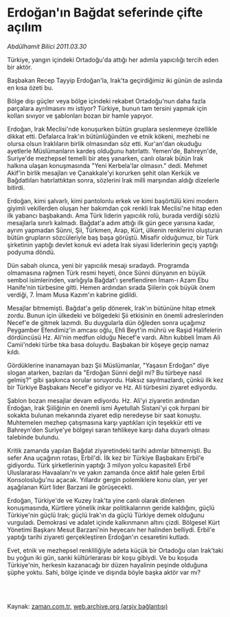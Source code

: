 # Erdoğan'ın Bağdat seferinde çifte açılım

*Abdülhamit Bilici 2011.03.30*

<td class="columnist-detail">
<p>Türkiye, yangın içindeki Ortadoğu'da attığı her adımla yapıcılığı tercih eden bir aktör.</p>
<p>
<div id="haberMetinDiv">
<p>Başbakan Recep Tayyip Erdoğan'la, Irak'ta geçirdiğimiz iki günün de aslında en kısa özeti bu.
<p>Bölge dışı güçler veya bölge içindeki rekabet Ortadoğu'nun daha fazla parçalara ayrılmasını mı istiyor? Türkiye, bunun tam tersini yapmak için kolları sıvıyor ve şablonları bozan bir hamle yapıyor.
<p>Erdoğan, Irak Meclisi'nde konuşurken bütün gruplara seslenmeye özellikle dikkat etti. Defalarca Irak'ın bütünlüğünden ve etnik kökeni, mezhebi ne olursa olsun Iraklıların birlik olmasından söz etti. Kur'an'dan okuduğu ayetlerle Müslümanların kardeş olduğunu hatırlattı. Yemen'de, Bahreyn'de, Suriye'de mezhepsel temelli bir ateş yanarken, canlı olarak bütün Irak halkına ulaşan konuşmasında "Yeni Kerbela'lar olmasın." dedi. Mehmet Akif'in birlik mesajları ve Çanakkale'yi korurken şehit olan Kerkük ve Bağdatlıları hatırlattıktan sonra, sözlerini Irak milli marşından aldığı dizelerle bitirdi.
<p>Erdoğan, kimi şalvarlı, kimi pantolonlu erkek ve kimi başörtülü kimi modern giyimli vekillerden oluşan her bakımdan çok renkli Irak Meclisi'ne hitap eden ilk yabancı başbakandı. Ama Türk liderin yapıcılık rolü, burada verdiği sözlü mesajlarla sınırlı kalmadı. Bağdat'a adım attığı ilk gün gece yarısına kadar, ayrım yapmadan Sünni, Şii, Türkmen, Arap, Kürt, ülkenin renklerini oluşturan bütün grupların sözcüleriyle baş başa görüştü. Misafir olduğumuz, bir Türk şirketinin yaptığı devlet konuk evi adeta Irak siyasi liderlerinin geçiş yaptığı podyuma döndü.
<p>Dün sabah olunca, yeni bir yapıcılık mesajı sıradaydı. Programda olmamasına rağmen Türk resmi heyeti, önce Sünni dünyanın en büyük sembol isimlerinden, varlığıyla Bağdat'ı şereflendiren İmam-ı Azam Ebu Hanife'nin türbesine gitti. Hemen ardından sırada Şiilerin çok büyük önem verdiği, 7. İmam Musa Kazım'ın kabrine gidildi.
<p>Mesajlar bitmemişti. Bağdat'a gelip dönerek, Irak'ın bütününe hitap etmek zordu. Bunun için ülkedeki ve bölgedeki Şii etkisinin en önemli adreslerinden Necef'e de gitmek lazımdı. Bu duygularla dün öğleden sonra uçağımız Peygamber Efendimiz'in amcası oğlu, Ehli Beyt'in mührü ve Raşid Halifelerin dördüncüsü Hz. Ali'nin medfun olduğu Necef'e vardı. Altın kubbeli İmam Ali Camii'ndeki türbe tıka basa doluydu. Başbakan bir köşeye geçip namaz kıldı.
<p>Gördüklerine inanamayan bazı Şii Müslümanlar, "Yaşasın Erdoğan" diye slogan atarken, bazıları da "Erdoğan Sünni değil mi? Bu türbeye nasıl gelmiş?" gibi şaşkınca sorular soruyordu. Haksız sayılmazlardı, çünkü ilk kez bir Türkiye Başbakanı Necef'e gidiyor ve Hz. Ali türbesini ziyaret ediyordu.
<p>Şablon bozan mesajlar devam ediyordu. Hz. Ali'yi ziyaretin ardından Erdoğan, Irak Şiiliğinin en önemli ismi Ayetullah Sistani'yi çok hırpani bir sokakta bulunan mekanında ziyaret edip neredeyse bir saat konuştu. Muhtemelen mezhep çatışmasına karşı yaptıkları için teşekkür etti ve Bahreyn'den Suriye'ye bölgeyi saran tehlikeye karşı daha duyarlı olması talebinde bulundu.
<p>Kritik zamanda yapılan Bağdat ziyaretindeki tarihi adımlar bitmemişti. Bu sefer Ana uçağının rotası, Erbil'di. İlk kez bir Türkiye Başbakanı Erbil'e gidiyordu. Türk şirketlerinin yaptığı 3 milyon yolcu kapasiteli Erbil Uluslararası Havaalanı'nı ve yakın zamanda önce aktif hale gelen Erbil Konsolosluğu'nu açacak. Yıllardır gergin polemiklere konu olan, yer yer aşağılanan Kürt lider Barzani ile görüşecekti.
<p>Erdoğan, Türkiye'de ve Kuzey Irak'ta yine canlı olarak dinlenen konuşmasında, Kürtlere yönelik inkar politikalarının geride kaldığını, güçlü Türkiye'nin güçlü Irak; güçlü Irak'ın da güçlü Türkiye demek olduğunu vurguladı. Demokrasi ve adalet içinde kalkınmanın altını çizdi. Bölgesel Kürt Yönetimi Başkanı Mesut Barzani'nin heyecanı her halinden belliydi. Erbil'e yaptığı tarihi ziyareti gerçekleştiren Erdoğan'ın cesaretini kutladı.
<p>Evet, etnik ve mezhepsel renkliliğiyle adeta küçük bir Ortadoğu olan Irak'taki bu yoğun iki gün, sanki kültürlerarası bir koşu gibiydi. Ve bu koşuda Türkiye'nin, herkesin kazanacağı bir düzen hayalinin peşinde olduğuna şüphe yoktu. Sahi, bölge içinde ve dışında böyle başka aktör var mı?</p></p></p></p></p></p></p></p></p></p></p></div>
</p>


<p><br>
		 </br></p></td>

Kaynak: [zaman.com.tr](http://zaman.com.tr/yazar.do?yazino=1114901), [web.archive.org (arşiv bağlantısı)](http://web.archive.org/web/20110607212632/http://www.zaman.com.tr:80/yazar.do?yazino=1114901)
